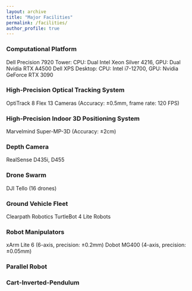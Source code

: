 ```yaml
---
layout: archive
title: "Major Facilities"
permalink: /facilities/
author_profile: true
---
```


### Computational Platform
Dell Precision 7920 Tower: CPU: Dual Intel Xeon Silver 4216, GPU: Dual Nvidia RTX A4500
Dell XPS Desktop: CPU: Intel i7-12700, GPU: Nvidia GeForce RTX 3090

### High-Precision Optical Tracking System
OptiTrack 8 Flex 13 Cameras (Accuracy: ±0.5mm, frame rate: 120 FPS)

### High-Precision Indoor 3D Positioning System
Marvelmind Super-MP-3D (Accuracy: ±2cm)

### Depth Camera
RealSense D435i, D455

### Drone Swarm
DJI Tello (16 drones)

### Ground Vehicle Fleet
Clearpath Robotics TurtleBot 4 Lite Robots

### Robot Manipulators
xArm Lite 6 (6-axis, precision: ±0.2mm)
Dobot MG400 (4-axis, precision: ±0.05mm)

### Parallel Robot

### Cart-Inverted-Pendulum
